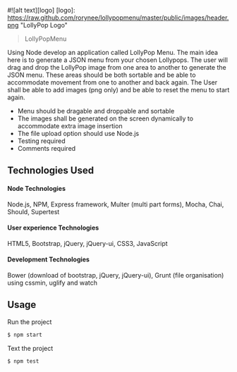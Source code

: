 #![alt text][logo]
[logo]: https://raw.github.com/rorynee/lollypopmenu/master/public/images/header.png  "LollyPop Logo"

>LollyPopMenu

Using Node develop an application called LollyPop Menu. The main idea here is to generate a JSON menu from your chosen Lollypops. The user will drag and drop the LollyPop image from one area to another to generate the JSON menu. These areas should be both sortable and be able to accommodate movement from one to another and back again. The User shall be able to add images (png only) and be able to reset the menu to start again.   

-	Menu should be dragable and droppable and sortable 
-	The images shall be generated on the screen dynamically to accommodate extra image insertion
-	The file upload option should use Node.js
-	Testing required
-	Comments required

## Technologies Used

#### Node Technologies
Node.js, NPM, Express framework, Multer (multi part forms), Mocha, Chai, Should, Supertest

#### User experience Technologies 
HTML5, Bootstrap, jQuery, jQuery-ui, CSS3, JavaScript

#### Development Technologies
Bower (download of bootstrap, jQuery, jQuery-ui), Grunt (file organisation) using cssmin, uglify and watch 

## Usage

Run the project
```sh
$ npm start
```
Text the project
```sh
$ npm test
```
